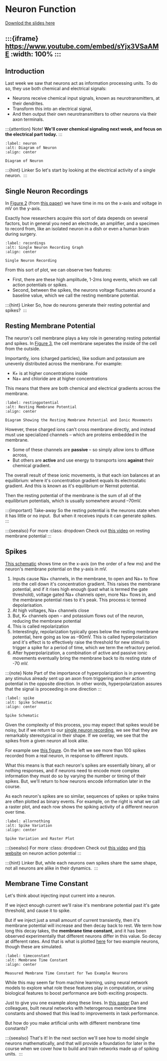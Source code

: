 # Neuron Function

[Downlod the slides here](W1-V1-function.pptx)

:::{iframe} https://www.youtube.com/embed/sYjx3VSaAME
:width: 100%
:::
---
## Introduction

Last week we saw that neurons act as information processing units. To do so, they use both chemical and electrical signals:

* Neurons receive chemical input signals, known as neurotransmitters, at their dendrites. 
* Transform this into an electrical signal, 
* And then output their own neurotransmitters to other neurons via their axon terminals. 

:::{attention} Note!
**We'll cover chemical signaling next week, and focus on the electrical part today.**
:::

```{figure} src\2\Slide2.png
:label: neuron
:alt: Diagram of Neuron
:align: center

Diagram of Neuron
```
:::{hint} Linker
So let's start by looking at the electrical activity of a single neuron. 
:::

## Single Neuron Recordings

In [Figure 2](#recordings) (from [this paper](https://doi.org/10.1152/jn.00408.2011 
)) we have time in ms on the x-axis and voltage in mV on the y-axis.

Exactly how researchers acquire this sort of data depends on several factors, but in general you need an electrode, an amplifier, and a specimen to record from, like an isolated neuron in a dish or even a human brain during surgery.

```{figure} src\2\Slide3.png
:label: recordings
:alt: Single Neuron Recording Graph
:align: center

Single Neuron Recording
```

From this sort of plot, we can observe two features: 

* First, there are these high amplitude, 1-2ms long events, which we call action potentials or spikes. 
* Second, between the spikes, the neurons voltage fluctuates around a baseline value, which we call the resting membrane potential.

:::{hint} Linker
So, how do neurons generate their resting potential and spikes? 
:::

## Resting Membrane Potential

The neuron's cell membrane plays a key role in generating resting potential and spikes. In [Figure 3](#restingpotential), the cell membrane seperates the inside of the cell from the outside.

Importantly, ions (charged particles), like sodium and potassium are unevenly distributed across the membrane. For example:
* K+ is at higher concentrations inside 
* Na+ and chloride are at higher concentrations 

This means that there are both chemical and electrical gradients across the membrane.

```{figure} src\2\Slide4.png
:label: restingpotential
:alt: Resting Membrane Potential
:align: center

Diagram Showing the Resting Membrane Potential and Ionic Movements
```

However, these charged ions can't cross membrane directly, and instead must use specialized channels – which are proteins embedded in the membrane.
* Some of these channels are **passive** – so simply allow ions to diffuse across, 
* But others are **active** and use energy to transports ions **against** their chemical gradient. 

The overall result of these ionic movements, is that each ion balances at an equilibrium: where it's concentration gradient equals its electrostatic gradient. And this is known as it's equilibrium or Nernst potential. 

Then the resting potential of the membrane is the sum of all of the equilibrium potentials, which is usually somewhere around –70mV. 

:::{important} Take-away
So the resting potential is the neurons state when it has little or no input. 
But when it receives inputs it can generate spikes.  
:::

:::{seealso} For more
:class: dropdown
Check out [this video](https://www.youtube.com/watch?v=hk09AkV5_Kc) on resting membrane potential
:::

## Spikes

[This schematic](#spike) shows time on the x-axis (on the order of a few ms) and the neuron's membrane potential on the y-axis in mV. 

1. Inputs cause Na+ channels, in the membrane, to open and Na+ to flow into the cell down it's concentration gradient. This raises the membrane potential, and if it rises high enough (past what is termed the gate threshold), voltage gated Na+ channels open, more Na+ flows in, and the membrane potential rises to it's peak. This process ic termed depolarisation. 
2. At high voltages, Na+ channels close 
3. But, K+ channels open – and potassium flows out of the neuron, reducing the membrane potential
4. This is called repolarization 
5. Interestingly, repolarization typically goes below the resting membrane potential, here going as low as –90mV. This is called hyperpolarization and it's effect is to effectively raise the threshold for new stimuli to trigger a spike for a period of time, which we term the refractory period. 
6. After hyperpolarization, a combination of active and passive ionic movements eventually bring the membrane back to its resting state of -70 mV.

:::{note} Note
Part of the importance of hyperpolarization is in preventing any stimulus already sent up an axon from triggering another action potential in the opposite direction. In other words, hyperpolarization assures that the signal is proceeding in one direction
:::

```{figure} src\2\Slide5.png
:label: spike
:alt: Spike Schematic
:align: center

Spike Schematic
```

Given the complexity of this process, you may expect that spikes would be noisy, but if we return to our [single neuron recording](#recordings), we see that they are remarkably stereotypical in their shape. If we overlay, we see that the spikes from a given neuron all look alike.

For example  see [this figure](#allornothing). On the left we see more than 100 spikes recorded from a real neuron, in response to different inputs.

What this means is that each neuron's spikes are essentially binary, all or nothing responses, and if neurons need to encode more complex information they must do so by varying the number or timing of their spikes. But, we'll return to how neurons encode information later in the course. 

As each neuron's spikes are so similar, sequences of spikes or spike trains are often plotted as binary events. For example, on the right is what we call a raster plot, and each row shows the spiking activity of a different neuron over time. 

```{figure} src\2\Slide7.png
:label: allornothing
:alt: Spike Variation
:align: center

Spike Variation and Raster Plot
```

:::{seealso} For more
:class: dropdown
Check out [this video](https://www.youtube.com/watch?v=BbUcWbtVjT4) and [this website](http://hyperphysics.phy-astr.gsu.edu/hbase/Biology/actpot.html#c5) on neuron action potential
:::

:::{hint} Linker
But, while each neurons own spikes share the same shape, not all neurons are alike in their dynamics. 
:::

## Membrane Time Constant

Let's think about injecting input current into a neuron. 

If we inject enough current we'll raise it's membrane potential past it's gate threshold, and cause it to spike. 

But if we inject just a small amount of current transiently, then it's membrane potential will increase and then decay back to rest. We term how long this decay takes, the **membrane time constant**, and it has been observed experimentally that different neurons differ in this value. So decay at different rates. And that is what is plotted [here](#timeconstant) for two example neurons, though these are simulated. 

```{figure} src\2\Slide8.png
:label: timeconstant
:alt: Membrane Time Constant
:align: center

Measured Membrane Time Constant for Two Example Neurons
```

While this may seem far from machine learning, using neural network models to explore what role these features play in computation, or using biological features to boost performance are both exciting prospects. 

Just to give you one example along these lines. In [this paper](https://doi.org/10.1038/s41467-021-26022-3) Dan and colleagues, built neural networks with heterogenous membrane time constants and showed that this lead to improvements in task performance.

But how do you make artificial units with different membrane time constants?

:::{seealso} That's it!
In the next section we'll see how to model single neurons mathematically, and that will provide a foundation for later in the course when we cover how to build and train networks made up of spiking units. 
:::
